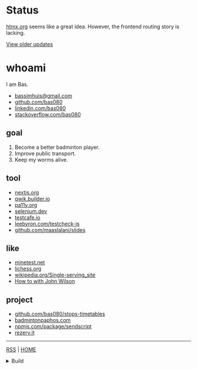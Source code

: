 # Status

[htmx.org](https://htmx.org/) seems like a great idea. However, the frontend
routing story is lacking.


<a href="#update">View older updates</a>

# whoami

I am Bas.

- [bassimhuis@gmail.com](mailto:bassimhuis@gmail.com)
- [github.com/bas080](https://github.com/bas080)
- [linkedin.com/bas080](https://www.linkedin.com/in/bas080)
- [stackoverflow.com/bas080](https://stackoverflow.com/users/989394/bas080)

## goal

1. Become a better badminton player.
2. Improve public transport.
3. Keep my worms alive.

## tool

- [nextjs.org](https://nextjs.org)
- [qwik.builder.io](https://qwik.builder.io)
- [pa11y.org](https://pa11y.org)
- [selenium.dev](https://www.selenium.dev/selenium/docs/api/javascript/index.html)
- [testcafe.io](https://testcafe.io)
- [leebyron.com/testcheck-js](http://leebyron.com/testcheck-js/)
- [github.com/maaslalani/slides](https://github.com/maaslalani/slides)

## like

- [minetest.net](https://www.minetest.net/)
- [lichess.org](https://lichess.org/)
- [wikipedia.org/Single-serving_site](https://en.wikipedia.org/wiki/Single-serving_site)
- [How to with John Wilson](https://www.imdb.com/title/tt10801534/)

## project

- [github.com/bas080/stops-timetables](https://github.com/bas080/stops-timetables)
- [badmintonpaphos.com](https://badmintonpaphos.com)
- [npmjs.com/package/sendscript](https://www.npmjs.com/package/sendscript)
- [rezerv.it](https://rezerv.it)

---

[RSS](https://github.com/bas080/bas080.github.io/commits/master.atom) |
[HOME](#)

<details class="display-none">

<summary>
Build
</summary>

This file is created with `markatzea`, `pandoc` and `simplecss`.

```bash
test -n "$RECUR" || {

  echo '# Status'
  echo
  cat status.md
  echo
  echo
  echo '<a href="#update">View older updates</a>'
  echo

  RECUR=1 markatzea README.mz
} | tee README.md

LANG=en date -Ih

{
echo '<!doctype html>
<html lang="en">
<head>
  <title>bas080</title>
  <link rel="icon" href="data:image/svg+xml,&lt;svg xmlns=%22http://www.w3.org/2000/svg%22 viewBox=%220 0 100 100%22&gt;&lt;text y=%22.9em%22 font-size=%2290%22&gt;🍲&lt;/text&gt;&lt;/svg&gt;"/>
  <meta name="viewport" content="width=device-width, initial-scale=1.0">
  <meta http-equiv="X-UA-Compatible" content="IE=edge">

  <script>
    (function() {

      function wow(event) {
        var dialog = document.getElementsByTagName("dialog")[0]
        if (window.location.hash.startsWith("#update"))
          dialog.showModal()
        else
          dialog.close()
      }

      window.addEventListener("popstate", wow);
      window.addEventListener("DOMContentLoaded", wow);

    })();
  </script>

  <style>


    :root, ::backdrop {
        --bg: #fff;
        --accent-bg: #f5f7ff;
        --text: #212121;
        --text-light: #585858;
        --border: #898EA4;
        --accent: darkmagenta;
        --code: #d81b60;
        --preformatted: #444;
        --marked: #ffdd33;
        --disabled: #efefef;
    }

    @media (prefers-color-scheme: dark) {
      :root, ::backdrop {
          color-scheme: dark;
          --bg: #212121;
          --accent-bg: #2b2b2b;
          --text: #dcdcdc;
          --text-light: #ababab;
          --accent: deepskyblue;
          --code: #f06292;
          --preformatted: #ccc;
          --disabled: #111;
      }
    }


    a {
        text-decoration: none;
        color: var(--accent);
    }


    hr {
        margin: 2em 0;
    }

    ul {
      list-style-type: square;
    }

    body {
      margin: 5vw;
      font-family: monospace;
      color: var(--text);
      background-color: var(--bg);
      font-size: 150%;
    }


    h2, h3 {
        font-weight: normal;
    }

    h1, h2, h3 {
      font-size: 1em;
    }

    h1 a, h2 a, h3 a {
      background-color: var(--text);
      color: var(--bg);
      padding: 0 1ex;
      display: inline;
    }

    h2 a, h3 a {
      color: var(--bg) !important;
    }

    a:hover, :focus {
      background-color: var(--text);
      color: var(--bg);
      outline: 2px solid var(--text);
      outline-offset: 2px;
    }


    article {
        margin: 0;
        padding: 0.5em;
    }

    dialog {
        background-color: var(--bg);
        border: 1px solid var(--border);
    }

    .pull-right {
      float: right;
    }
    html:has(dialog[open]:modal) {
      overflow: hidden;
    }
    dialog span {
      font-weight: normal;
      margin-top: 0.5rem;
    }
    .display-none {
      display: none;
    }
    main {
      overflow-x: hidden;
    }
    ul {
      padding: 0 1em;
    }
    li {
      padding: 0.5em 0;
    }

  </style>
</head>
<body>
<main>
'



echo '<dialog>'
echo '<a href="#" class="pull-right">Close</a>'

echo

echo '<h1>update</h1>'

{
  git log --pretty=format:"%H %as" status.md
  echo
} | while read -r hash datum; do
  echo "<h2 id='update/$datum'><a href='#update/$datum'>$datum</a></h2>"
  echo
  git show "$hash:./status.md"
  echo
done | pandoc

echo '</dialog>'

echo '<article>'

pandoc README.md

echo '</article>'

echo '<script>'

npx babel -f - --presets=@babel/preset-env <<< '(function () {
  for (const item of document.querySelectorAll("h1,h2,h3")) {

    if (item.children.length !== 0) continue
    // if (item.childNodes[0].nodeType !== item.TEXT_NODE) continue

    const id = item.innerText

    item.setAttribute("id", id)

    if (!id) return

    const anchor = document.createElement("a")

    anchor.setAttribute("href", `#${id}`)
    anchor.innerText = id

    item.innerText = ""
    item.appendChild(anchor)
  }
})();' | npx terser

echo '</script>'

echo '
</main>
</body>
</html>
'
} > index.html


```
```
2023-11-22T21+01:00
```
</details>

